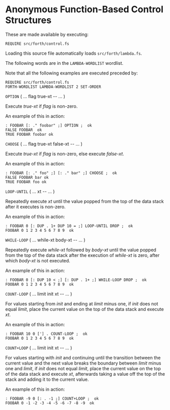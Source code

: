 # Anonymous Function-Based Control Structures

These are made available by executing:

    REQUIRE src/forth/control.fs

Loading this source file automatically loads `src/forth/lambda.fs`.

The following words are in the `LAMBDA-WORDLIST` wordlist.

Note that all the following examples are executed preceded by:

    REQUIRE src/forth/control.fs
    FORTH-WORDLIST LAMBDA-WORDLIST 2 SET-ORDER

`OPTION` ( ... flag true-xt -- ... )

Execute *true-xt* if *flag* is non-zero.

An example of this in action:

    : FOOBAR [: ." foobar" ;] OPTION ;  ok
    FALSE FOOBAR  ok
    TRUE FOOBAR foobar ok

`CHOOSE` ( ... flag true-xt false-xt -- ... )

Execute *true-xt* if *flag* is non-zero, else execute *false-xt*.

An example of this in action:

    : FOOBAR [: ." foo" ;] [: ." bar" ;] CHOOSE ;  ok
    FALSE FOOBAR bar ok
    TRUE FOOBAR foo ok

`LOOP-UNTIL` ( ... xt -- ... )

Repeatedly execute *xt* until the value popped from the top of the data stack after it executes is non-zero.

An example of this in action:

    : FOOBAR 0 [: DUP . 1+ DUP 10 = ;] LOOP-UNTIL DROP ;  ok
    FOOBAR 0 1 2 3 4 5 6 7 8 9  ok

`WHILE-LOOP` ( ... while-xt body-xt -- ... )

Repeatedly execute *while-xt* followed by *body-xt* until the value popped from the top of the data stack after the execution of *while-xt* is zero, after which *body-xt* is not executed.

An example of this in action:

    : FOOBAR 0 [: DUP 10 < ;] [: DUP . 1+ ;] WHILE-LOOP DROP ;  ok
    FOOBAR 0 1 2 3 4 5 6 7 8 9  ok

`COUNT-LOOP` ( ... limit init xt -- ... )

For values starting from *init* and ending at *limit* minus one, if *init* does not equal *limit*, place the current value on the top of the data stack and execute *xt*.

An example of this in action:

    : FOOBAR 10 0 ['] . COUNT-LOOP ;  ok
    FOOBAR 0 1 2 3 4 5 6 7 8 9  ok

`COUNT+LOOP` ( ... limit init xt -- ... )

For values starting with *init* and continuing until the transition between the current value and the next value breaks the boundary between *limit* minus one and *limit*, if *init* does not equal *limit*, place the current value on the top of the data stack and execute *xt*, afterwards taking a value off the top of the stack and adding it to the current value.

An example of this in action:

    : FOOBAR -9 0 [: . -1 ;] COUNT+LOOP ;  ok
    FOOBAR 0 -1 -2 -3 -4 -5 -6 -7 -8 -9  ok
